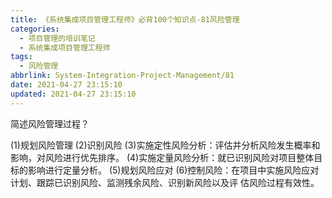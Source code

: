 ```yaml
---
title: 《系统集成项目管理工程师》必背100个知识点-81风险管理
categories:
  - 项目管理的培训笔记
  - 系统集成项目管理工程师
tags:
  - 风险管理
abbrlink: System-Integration-Project-Management/81
date: 2021-04-27 23:15:10
updated: 2021-04-27 23:15:10
---
```


简述风险管理过程？

(1)规划风险管理
(2)识别风险
(3)实施定性风险分析：评估并分析风险发生概率和影响，对风险进行优先排序。
(4)实施定量风险分析：就已识别风险对项目整体目标的影响进行定量分析。
(5)规划风险应对
(6)控制风险：在项目中实施风险应对计划、跟踪已识别风险、监测残余风险、识别新风险以及评 估风险过程有效性。
